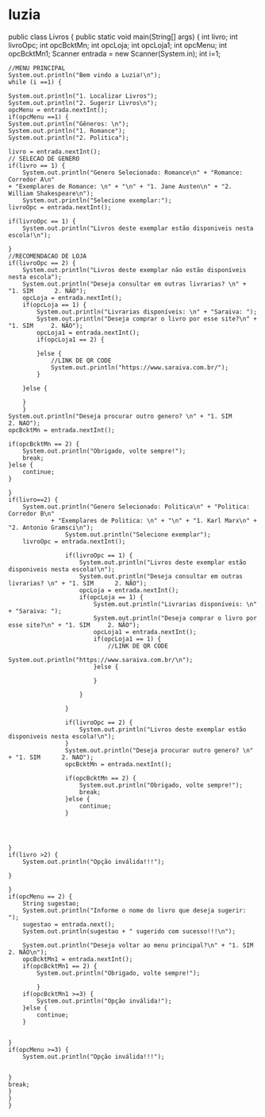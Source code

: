 # luzia
public class Livros {
	public static void main(String[] args) {
	int livro;
	int livroOpc;
	int opcBcktMn;
	int opcLoja;
	int opcLoja1;
	int opcMenu;
	int opcBcktMn1;
	Scanner entrada = new Scanner(System.in);
	int i=1;
	
	//MENU PRINCIPAL
	System.out.println("Bem vindo a Luzia!\n");
	while (i ==1) {
	
	System.out.println("1. Localizar Livros");
	System.out.println("2. Sugerir Livros\n");
	opcMenu = entrada.nextInt();
	if(opcMenu ==1) {
	System.out.println("Gêneros: \n");
	System.out.println("1. Romance");
	System.out.println("2. Politica");
	
	livro = entrada.nextInt();
	// SELECAO DE GENERO
	if(livro == 1) {
		System.out.println("Genero Selecionado: Romance\n" + "Romance: Corredor A\n"
	+ "Exemplares de Romance: \n" + "\n" + "1. Jane Austen\n" + "2. William Shakespeare\n");
		System.out.println("Selecione exemplar:");
	livroOpc = entrada.nextInt();
	
	if(livroOpc == 1) {
		System.out.println("Livros deste exemplar estão disponiveis nesta escola!\n");
		
	}
	//RECOMENDACAO DE LOJA
	if(livroOpc == 2) {
		System.out.println("Livros deste exemplar não estão disponíveis nesta escola");
		System.out.println("Deseja consultar em outras livrarias? \n" + "1. SIM      2. NÃO");
		opcLoja = entrada.nextInt(); 
		if(opcLoja == 1) {
			System.out.println("Livrarias disponíveis: \n" + "Saraiva: ");
			System.out.println("Deseja comprar o livro por esse site?\n" + "1. SIM     2. NÃO");
			opcLoja1 = entrada.nextInt();
			if(opcLoja1 == 2) {
	
			}else {
				//LINK DE QR CODE
				System.out.println("https://www.saraiva.com.br/");
			}
			
		}else {
			
		}
		}
	System.out.println("Deseja procurar outro genero? \n" + "1. SIM      2. NAO");
	opcBcktMn = entrada.nextInt();
	
	if(opcBcktMn == 2) {
		System.out.println("Obrigado, volte sempre!");
		break;
	}else {
		continue;
	}
		
	}
	if(livro==2) {
		System.out.println("Genero Selecionado: Politica\n" + "Politica: Corredor B\n"
				+ "Exemplares de Politica: \n" + "\n" + "1. Karl Marx\n" + "2. Antonio Gramsci\n");
					System.out.println("Selecione exemplar");
		livroOpc = entrada.nextInt();
					
					if(livroOpc == 1) {
						System.out.println("Livros deste exemplar estão disponiveis nesta escola!\n");
						System.out.println("Deseja consultar em outras livrarias? \n" + "1. SIM      2. NÃO");
						opcLoja = entrada.nextInt(); 
						if(opcLoja == 1) {
							System.out.println("Livrarias disponíveis: \n" + "Saraiva: ");
							System.out.println("Deseja comprar o livro por esse site?\n" + "1. SIM     2. NÃO");
							opcLoja1 = entrada.nextInt();
							if(opcLoja1 == 1) {
								//LINK DE QR CODE
								System.out.println("https://www.saraiva.com.br/\n");	
							}else {
								
							}
							
						}
						
					}
					
					if(livroOpc == 2) {
						System.out.println("Livros deste exemplar estão disponiveis nesta escola!\n");
					}
					System.out.println("Deseja procurar outro genero? \n" + "1. SIM      2. NAO");
					opcBcktMn = entrada.nextInt();
					
					if(opcBcktMn == 2) {
						System.out.println("Obrigado, volte sempre!");
						break;
					}else {
						continue;
					}
						
	

	
	}
	if(livro >2) {
		System.out.println("Opção inválida!!!");
		
	}
	
	}
	if(opcMenu == 2) {	
		String sugestao;
		System.out.println("Informe o nome do livro que deseja sugerir: ");
		sugestao = entrada.next();
		System.out.println(sugestao + " sugerido com sucesso!!!\n");
		
		System.out.println("Deseja voltar ao menu principal?\n" + "1. SIM             2. NÃO\n");
		opcBcktMn1 = entrada.nextInt();
		if(opcBcktMn1 == 2) {
			System.out.println("Obrigado, volte sempre!");
			
			}
		if(opcBcktMn1 >=3) {
			System.out.println("Opção inválida!");
		}else {
			continue;
		}
		
		
	}
	if(opcMenu >=3) {
		System.out.println("Opção inválida!!!");
		
			
	}
	break;
	}
	}
	}
